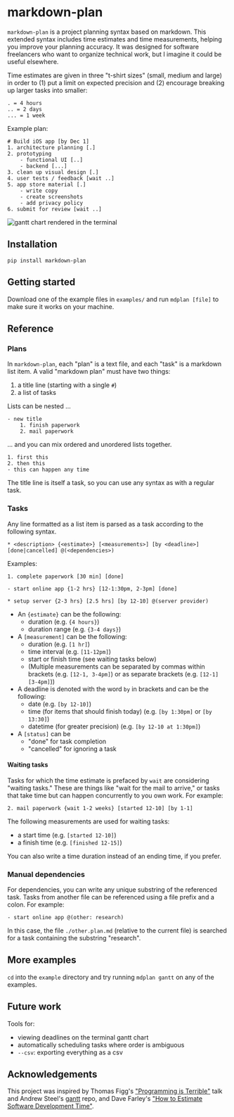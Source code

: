 # markdown-plan

`markdown-plan` is a project planning syntax based on markdown. This extended syntax includes time estimates and time measurements, helping you improve your planning accuracy. It was designed for software freelancers who want to organize technical work, but I imagine it could be useful elsewhere.

Time estimates are given in three "t-shirt sizes" (small, medium and large) in order to (1) put a limit on expected precision and (2) encourage breaking up larger tasks into smaller:
```
. = 4 hours
.. = 2 days
... = 1 week
```

Example plan:

```
# Build iOS app [by Dec 1]
1. architecture planning [.]
2. prototyping
	- functional UI [..]
	- backend [...]
3. clean up visual design [.]
4. user tests / feedback [wait ..]
5. app store material [.]
	- write copy
	- create screenshots
	- add privacy policy
6. submit for review [wait ..]
```

![gantt chart rendered in the terminal](images/app.png)

## Installation

```
pip install markdown-plan
```

## Getting started

Download one of the example files in `examples/` and run `mdplan [file]` to make sure it works on your machine.

## Reference

### Plans

In `markdown-plan`, each "plan" is a text file, and each "task" is a markdown list item. A valid "markdown plan" must have two things:
1. a title line (starting with a single `#`)
2. a list of tasks

Lists can be nested ...
```
- new title
    1. finish paperwork
    2. mail paperwork
```
... and you can mix ordered and unordered lists together.
```
1. first this
2. then this
- this can happen any time
```

The title line is itself a task, so you can use any syntax as with a regular task.

### Tasks

Any line formatted as a list item is parsed as a task according to the following syntax.
```
* <description> {<estimate>} [<measurements>] [by <deadline>] [done|cancelled] @(<dependencies>)
```

Examples:
```
1. complete paperwork [30 min] [done]

- start online app {1-2 hrs} [12-1:30pm, 2-3pm] [done]

* setup server {2-3 hrs} [2.5 hrs] [by 12-10] @(server provider)
```

* An `{estimate}` can be the following:
	* duration (e.g. `{4 hours}`)
	* duration range (e.g. `{3-4 days}`)
* A `[measurement]` can be the following:
	* duration (e.g. `[1 hr]`)
	* time interval (e.g. `[11-12pm]`)
	* start or finish time (see waiting tasks below)
	* (Multiple measurements can be separated by commas within brackets (e.g. `[12-1, 3-4pm]`) or as separate brackets (e.g. `[12-1] [3-4pm]`))
* A deadline is denoted with the word `by` in brackets and can be the following:
	* date (e.g. `[by 12-10]`)
	* time (for items that should finish today) (e.g. `[by 1:30pm]` or `[by 13:30]`)
	* datetime (for greater precision) (e.g. `[by 12-10 at 1:30pm]`)
* A `[status]` can be
	* "done" for task completion
	* "cancelled" for ignoring a task

#### Waiting tasks

Tasks for which the time estimate is prefaced by `wait` are considering "waiting tasks." These are things like "wait for the mail to arrive," or tasks that take time but can happen concurrently to you own work. For example:

```
2. mail paperwork {wait 1-2 weeks} [started 12-10] [by 1-1]
```

The following measurements are used for waiting tasks:
* a start time (e.g. `[started 12-10]`)
* a finish time (e.g. `[finished 12-15]`)

You can also write a time duration instead of an ending time, if you prefer.

### Manual dependencies

For dependencies, you can write any unique substring of the referenced task. Tasks from another file can be referenced using a file prefix and a colon. For example:

`- start online app @(other: research)`

In this case, the file `./other.plan.md` (relative to the current file) is searched for a task containing the substring "research".

## More examples

`cd` into the `example` directory and try running `mdplan gantt` on any of the examples. 

## Future work

Tools for:
* viewing deadlines on the terminal gantt chart
* automatically scheduling tasks where order is ambiguous
* `--csv`: exporting everything as a csv

## Acknowledgements

This project was inspired by Thomas Figg's ["Programming is Terrible"](https://www.youtube.com/watch?v=csyL9EC0S0c) talk and Andrew Steel's [gantt](https://github.com/andrew-ls/gantt) repo, and Dave Farley's ["How to Estimate Software Development Time"](https://www.youtube.com/watch?v=v21jg8wb1eU).